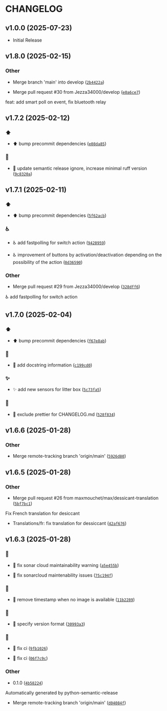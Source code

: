 # CHANGELOG

<!-- version list -->

## v1.0.0 (2025-07-23)

- Initial Release

## v1.8.0 (2025-02-15)

### Other

- Merge branch 'main' into develop
  ([`2b4422a`](https://github.com/Jezza34000/homeassistant_petkit/commit/2b4422a48df699ffd27f3c2e609fbc9ab379f60d))

- Merge pull request #30 from Jezza34000/develop
  ([`e0a6ce7`](https://github.com/Jezza34000/homeassistant_petkit/commit/e0a6ce7e1b070067ad2e916a68141b37116713a0))

feat: add smart poll on event, fix bluetooth relay


## v1.7.2 (2025-02-12)

### :arrow_up:

- :arrow_up: bump precommit dependencies
  ([`e08da85`](https://github.com/Jezza34000/homeassistant_petkit/commit/e08da8586db152c2e91605b729a13239711842d5))

### :wrench:

- :wrench: update semantic release ignore, increase minimal ruff version
  ([`9c8320a`](https://github.com/Jezza34000/homeassistant_petkit/commit/9c8320aeee77d147deafed18ecc06e57b25946c3))


## v1.7.1 (2025-02-11)

### :arrow_up:

- :arrow_up: bump precommit dependencies
  ([`5f62acb`](https://github.com/Jezza34000/homeassistant_petkit/commit/5f62acb722c1445da4022cb76063e1c685e000bb))

### :wheelchair:

- :wheelchair: add fastpolling for switch action
  ([`9428959`](https://github.com/Jezza34000/homeassistant_petkit/commit/94289597346d1f279d2a5ff3509685e19eb98b0b))

- :wheelchair: improvement of buttons by activation/deactivation depending on the possibility of the
  action
  ([`0d36590`](https://github.com/Jezza34000/homeassistant_petkit/commit/0d36590dc927052099f45bae9c52b3a0462c8721))

### Other

- Merge pull request #29 from Jezza34000/develop
  ([`328dff6`](https://github.com/Jezza34000/homeassistant_petkit/commit/328dff6de8d0615e113db3fb350da428bba6be73))

:wheelchair: add fastpolling for switch action


## v1.7.0 (2025-02-04)

### :arrow_up:

- :arrow_up: bump precommit dependencies
  ([`f67e8ab`](https://github.com/Jezza34000/homeassistant_petkit/commit/f67e8ab308b5ee24dc1fedfd937f909e8c2cdaaa))

### :memo:

- :memo: add docstring information
  ([`c199cd0`](https://github.com/Jezza34000/homeassistant_petkit/commit/c199cd009728a9e09d0799a83e309ba464e8b5e2))

### :sparkles:

- :sparkles: add new sensors for litter box
  ([`5c73fa5`](https://github.com/Jezza34000/homeassistant_petkit/commit/5c73fa519cf00c31a008c8b540fe8cf5651f9701))

### :wrench:

- :wrench: exclude prettier for CHANGELOG.md
  ([`528f834`](https://github.com/Jezza34000/homeassistant_petkit/commit/528f834859686624284005dab829144862a02faa))
  

## v1.6.6 (2025-01-28)

### Other

- Merge remote-tracking branch 'origin/main'
  ([`5926d80`](https://github.com/Jezza34000/homeassistant_petkit/commit/5926d809eade8c1b14788e0698147b3946dd4a7c))


## v1.6.5 (2025-01-28)

### Other

- Merge pull request #26 from maxmouchet/max/dessicant-translation
  ([`5bf7bc1`](https://github.com/Jezza34000/homeassistant_petkit/commit/5bf7bc1dc5860b436ec7bf1869d4f26493bee921))

Fix French translation for desiccant

- Translations/fr: fix translation for dessiccant
  ([`42af676`](https://github.com/Jezza34000/homeassistant_petkit/commit/42af6763ef4b07a1556619b9b014ce8102f93db4))


## v1.6.3 (2025-01-28)

### :art:

- :art: fix sonar cloud maintainability warning
  ([`a5e455b`](https://github.com/Jezza34000/homeassistant_petkit/commit/a5e455b09cf4340cc4914981ceb7e01d48493da1))

- :art: fix sonarcloud maintenability issues
  ([`75c194f`](https://github.com/Jezza34000/homeassistant_petkit/commit/75c194ff03a45657d4dbe42ba63e54210248e255))

### :bug:

- :bug: remove timestamp when no image is available
  ([`11b2289`](https://github.com/Jezza34000/homeassistant_petkit/commit/11b22891a4dbbab550609a53d9eaac7824c59868))

### :construction_worker:

- :construction_worker: specify version format
  ([`30993a3`](https://github.com/Jezza34000/homeassistant_petkit/commit/30993a35b6267c848b1e99058e1aba91d64707c2))

### :safety_vest:

- :safety_vest: fix ci
  ([`9fb1026`](https://github.com/Jezza34000/homeassistant_petkit/commit/9fb1026a282fd56f1c6c4cab940c3078315380ab))

- :safety_vest: fix ci
  ([`06f7c9c`](https://github.com/Jezza34000/homeassistant_petkit/commit/06f7c9c2cb8c8ab3c56b04f3d58154d910d0ba4e))

### Other

- 0.1.0
  ([`4b58224`](https://github.com/Jezza34000/homeassistant_petkit/commit/4b58224a4081f907924925f6e27394f7222846db))

Automatically generated by python-semantic-release

- Merge remote-tracking branch 'origin/main'
  ([`d04084f`](https://github.com/Jezza34000/homeassistant_petkit/commit/d04084f53881d9135c54d39050a71471917eae52))
